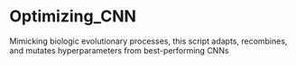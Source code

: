 # Optimizing_CNN
Mimicking biologic evolutionary processes, this script adapts, recombines, and mutates hyperparameters from best-performing CNNs
